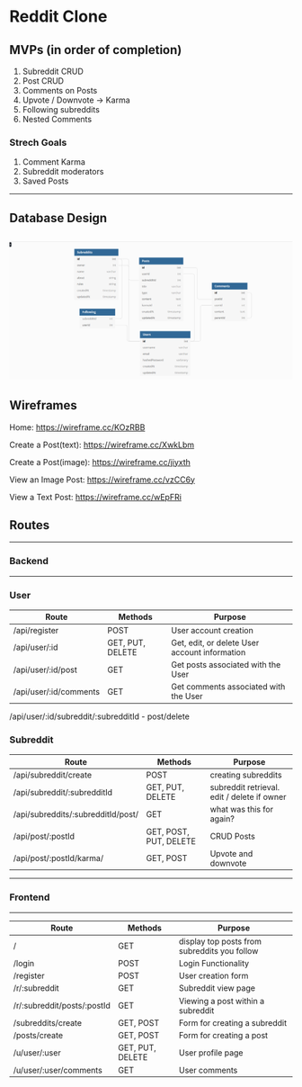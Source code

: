 # Reddit Clone

## MVPs (in order of completion)
1. Subreddit CRUD
2. Post CRUD
3. Comments on Posts
4. Upvote / Downvote -> Karma
5. Following subreddits
6. Nested Comments

### Strech Goals
1. Comment Karma
2. Subreddit moderators
3. Saved Posts

---
## Database Design

![alt text](Updated-Database-Schema.png "Database")
---

## Wireframes

Home:
https://wireframe.cc/KOzRBB

Create a Post(text):
https://wireframe.cc/XwkLbm

Create a Post(image):
https://wireframe.cc/jiyxth

View an Image Post:
https://wireframe.cc/vzCC6y

View a Text Post:
https://wireframe.cc/wEpFRi

## Routes
---
### Backend
---
### User
| Route                          | Methods                 | Purpose |
| ------------------------------ | ------------------------| ------- |
| /api/register                  | POST                    | User account creation |
| /api/user/:id                  | GET, PUT, DELETE        | Get, edit, or delete User account information |
| /api/user/:id/post             | GET                     | Get posts associated with the User |
| /api/user/:id/comments         | GET                     | Get comments associated with the User |

/api/user/:id/subreddit/:subredditId - post/delete

### Subreddit
| Route                                | Methods                 | Purpose |
| -----------------------------------  | ------------------------| ------- |
| /api/subreddit/create                | POST                    | creating subreddits |
| /api/subreddit/:subredditId          | GET, PUT, DELETE        | subreddit retrieval. edit / delete if owner |
| /api/subreddits/:subredditId/post/   | GET                     | what was this for again? |
| /api/post/:postId                    | GET, POST, PUT, DELETE  | CRUD Posts |
| /api/post/:postId/karma/             | GET, POST               | Upvote and downvote |

---
### Frontend
---
| Route                                | Methods                 | Purpose |
| -----------------------------------  | ------------------------| ------- |
| /                                    | GET                     | display top posts from subreddits you follow |
| /login                               | POST                    | Login Functionality |
| /register                            | POST                    | User creation form |
| /r/:subreddit                        | GET                     | Subreddit view page |
| /r/:subreddit/posts/:postId          | GET                     | Viewing a post within a subreddit |
| /subreddits/create                   | GET, POST               | Form for creating a subreddit |
| /posts/create                        | GET, POST               | Form for creating a post |
| /u/user/:user                        | GET, PUT, DELETE        | User profile page |
| /u/user/:user/comments               | GET                     | User comments |
